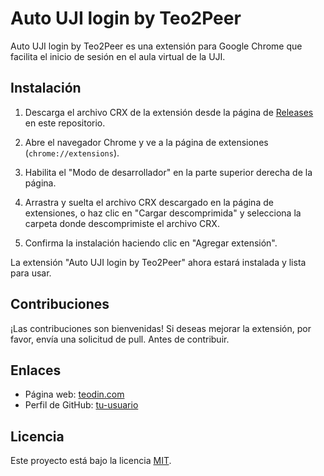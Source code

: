 # Auto UJI login by Teo2Peer

Auto UJI login by Teo2Peer es una extensión para Google Chrome que facilita el inicio de sesión en el aula virtual de la UJI.

## Instalación

1. Descarga el archivo CRX de la extensión desde la página de [Releases](https://github.com/teo2peer/Auto-AulaVirtual-Login/releases/) en este repositorio.

2. Abre el navegador Chrome y ve a la página de extensiones (`chrome://extensions`).

3. Habilita el "Modo de desarrollador" en la parte superior derecha de la página.

4. Arrastra y suelta el archivo CRX descargado en la página de extensiones, o haz clic en "Cargar descomprimida" y selecciona la carpeta donde descomprimiste el archivo CRX.

5. Confirma la instalación haciendo clic en "Agregar extensión".

La extensión "Auto UJI login by Teo2Peer" ahora estará instalada y lista para usar.

## Contribuciones

¡Las contribuciones son bienvenidas! Si deseas mejorar la extensión, por favor, envía una solicitud de pull. Antes de contribuir.

## Enlaces

- Página web: [teodin.com](https://teodin.com)
- Perfil de GitHub: [tu-usuario](https://github.com/teo2peer)

## Licencia

Este proyecto está bajo la licencia [MIT](LICENSE).
